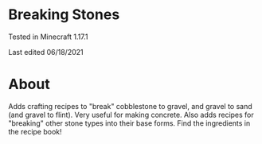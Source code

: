 # Breaking Stones

Tested in Minecraft 1.17.1

Last edited 06/18/2021

# About

Adds crafting recipes to "break" cobblestone to gravel, and gravel to sand (and gravel to flint).  Very useful for making concrete.  Also adds recipes for "breaking" other stone types into their base forms.  Find the ingredients in the recipe book!
